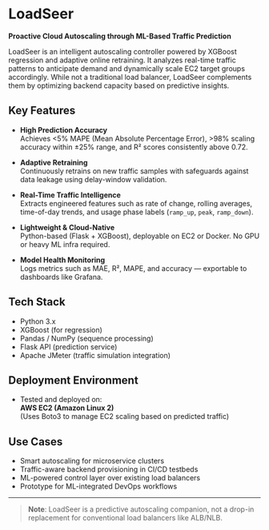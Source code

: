 # LoadSeer 
**Proactive Cloud Autoscaling through ML-Based Traffic Prediction**

LoadSeer is an intelligent autoscaling controller powered by XGBoost regression and adaptive online retraining. It analyzes real-time traffic patterns to anticipate demand and dynamically scale EC2 target groups accordingly. While not a traditional load balancer, LoadSeer complements them by optimizing backend capacity based on predictive insights.

##  Key Features

- **High Prediction Accuracy**  
  Achieves <5% MAPE (Mean Absolute Percentage Error), >98% scaling accuracy within ±25% range, and R² scores consistently above 0.72.

- **Adaptive Retraining**  
  Continuously retrains on new traffic samples with safeguards against data leakage using delay-window validation.

- **Real-Time Traffic Intelligence**  
  Extracts engineered features such as rate of change, rolling averages, time-of-day trends, and usage phase labels (`ramp_up`, `peak`, `ramp_down`).

- **Lightweight & Cloud-Native**  
  Python-based (Flask + XGBoost), deployable on EC2 or Docker. No GPU or heavy ML infra required.

- **Model Health Monitoring**  
  Logs metrics such as MAE, R², MAPE, and accuracy — exportable to dashboards like Grafana.

##  Tech Stack

- Python 3.x
- XGBoost (for regression)
- Pandas / NumPy (sequence processing)
- Flask API (prediction service)
- Apache JMeter (traffic simulation integration)

##  Deployment Environment

- Tested and deployed on:  
  **AWS EC2 (Amazon Linux 2)**  
  (Uses Boto3 to manage EC2 scaling based on predicted traffic)

##  Use Cases

- Smart autoscaling for microservice clusters
- Traffic-aware backend provisioning in CI/CD testbeds
- ML-powered control layer over existing load balancers
- Prototype for ML-integrated DevOps workflows

---

>  **Note**: LoadSeer is a predictive autoscaling companion, not a drop-in replacement for conventional load balancers like ALB/NLB.

